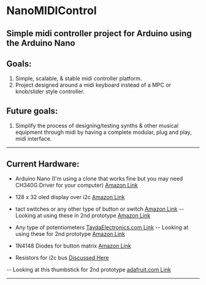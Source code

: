 # NanoMIDIControl
Simple midi controller project for Arduino using the Arduino Nano
---


## Goals:
1. Simple, scalable, & stable midi controller platform.
2. Project designed around a midi keyboard instead of a MPC or knob/slider style controller.

## Future goals:
1. Simplify the process of designing/testing synths & other musical equipment through midi by having a complete modular, plug and play, midi interface.

---
## Current Hardware:
- Arduino Nano (I'm using a clone that works fine but you may need CH340G Driver for your computer) [Amazon Link](https://www.amazon.com/LAFVIN-Board-ATmega328P-Micro-Controller-Arduino/dp/B07G99NNXL/ref=sr_1_5?keywords=arduino+nano&qid=1578443246&sr=8-5)

- 128 x 32 oled display over i2c [Amazon Link](https://www.amazon.com/DSD-TECH-OLED-Display-Arduino/dp/B07D9H83R4/ref=sr_1_2?keywords=128x32&qid=1578443622&sr=8-2)

- tact switches or any other type of button or switch [Amazon Link](https://www.amazon.com/DAOKI-Miniature-Momentary-Tactile-Quality/dp/B01CGMP9GY/ref=sxin_2_ac_d_pm?ac_md=1-0-VW5kZXIgJDU%3D-ac_d_pm&cv_ct_cx=tact+switch&keywords=tact+switch&pd_rd_i=B01CGMP9GY&pd_rd_r=e06c377b-e856-4177-903d-20aee39197ed&pd_rd_w=rmtZ9&pd_rd_wg=UzxHy&pf_rd_p=709d2064-e546-4799-9e66-b352ea89951f&pf_rd_r=738NWDDKHZ4Y7Q70ZWFE&psc=1&qid=1578442853)
-- Looking at using these in 2nd prototype [Amazon Link](https://www.amazon.com/Adafruit-Soft-Tactile-Button-ADA3101/dp/B01JD3H5RK/ref=sr_1_5?keywords=soft+tact+switch&qid=1579208249&sr=8-5)

- Any type of potentiometers [TaydaElectronics.com Link](https://www.taydaelectronics.com/10k-ohm-linear-taper-potentiometer-round-shaft-pcb-9mm.html)
-- Looking at using these for 2nd prototype [Amazon Link](https://www.sparkfun.com/products/9806)

- 1N4148 Diodes for button matrix [Amazon Link](https://www.amazon.com/100-Pieces-1N4148-Switching-High-Speed/dp/B079KJ91JZ/ref=sr_1_3?crid=2A5PIVKLCQ2GZ&keywords=1n4148+diode&qid=1578445466&sprefix=1N4148%2Caps%2C149&sr=8-3)

- Resistors for i2c bus [Discussed Here](https://electronics.stackexchange.com/questions/1849/is-there-a-correct-resistance-value-for-i2c-pull-up-resistors)

-- Looking at this thumbstick for 2nd prototype [adafruit.com Link](https://www.adafruit.com/product/2765)

---


